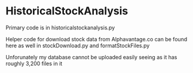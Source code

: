 # HistoricalStockAnalysis

Primary code is in historicalstockanalysis.py

Helper code for download stock data from Alphavantage.co can be found here as well in stockDownload.py and formatStockFiles.py

Unforunately my database cannot be uploaded easily seeing as it has roughly 3,200 files in it
